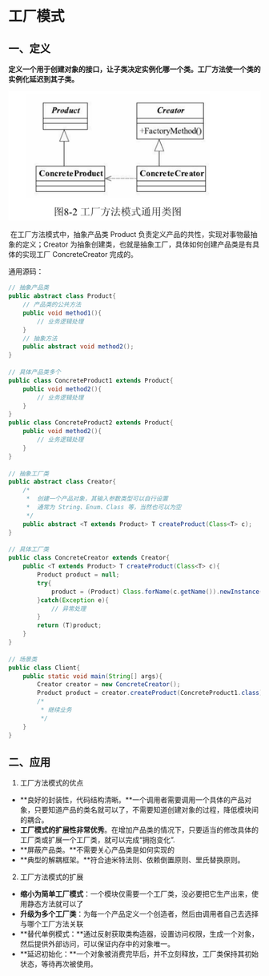 # 工厂模式

## 一、定义

​        **定义一个用于创建对象的接口，让子类决定实例化哪一个类。工厂方法使一个类的实例化延迟到其子类。**

![工厂模式](https://github.com/xiangtch/JavaKnowledge/blob/master/src/main/resources/doc/designPatterns/image/%E5%B7%A5%E5%8E%82%E6%A8%A1%E5%BC%8F.png)

​        在工厂方法模式中，抽象产品类 Product 负责定义产品的共性，实现对事物最抽象的定义；Creator 为抽象创建类，也就是抽象工厂，具体如何创建产品类是有具体的实现工厂 ConcreteCreator 完成的。

通用源码：

```java
// 抽象产品类
public abstract class Product{
    // 产品类的公共方法
    public void method1(){
        // 业务逻辑处理
    }
    // 抽象方法
    public abstract void method2();
}

// 具体产品类多个
public class ConcreteProduct1 extends Product{
    public void method2(){
        // 业务逻辑处理
    }
}
public class ConcreteProduct2 extends Product{
    public void method2(){
        // 业务逻辑处理
    }
}

// 抽象工厂类
public abstract class Creator{
    /*
     *  创建一个产品对象，其输入参数类型可以自行设置
     *  通常为 String、Enum、Class 等，当然也可以为空
     */
    public abstract <T extends Product> T createProduct(Class<T> c);
}

// 具体工厂类
public class ConcreteCreator extends Creator{
    public <T extends Product> T createProduct(Class<T> c){
        Product product = null;
        try{
            product = (Product) Class.forName(c.getName()).newInstance();
        }catch(Exception e){
            // 异常处理
        }
        return (T)product;
    }
}

// 场景类
public class Client{
    public static void main(String[] args){
        Creator creator = new ConcreteCreator();
        Product product = creator.createProduct(ConcreteProduct1.class);
        /*
         * 继续业务
         */
    }
}
```

## 二、应用

1. 工厂方法模式的优点

- **良好的封装性，代码结构清晰。**一个调用者需要调用一个具体的产品对象，只要知道产品的类名就可以了，不需要知道创建对象的过程，降低模块间的耦合。
- **工厂模式的扩展性非常优秀**。在增加产品类的情况下，只要适当的修改具体的工厂类或扩展一个工厂类，就可以完成“拥抱变化”.
- **屏蔽产品类。**不需要关心产品类是如何实现的
- **典型的解耦框架。**符合迪米特法则、依赖倒置原则、里氏替换原则。

2. 工厂方法模式的扩展

- **缩小为简单工厂模式**：一个模块仅需要一个工厂类，没必要把它生产出来，使用静态方法就可以了
- **升级为多个工厂类**：为每一个产品定义一个创造者，然后由调用者自己去选择与哪个工厂方法关联
- **替代单例模式：**通过反射获取类构造器，设置访问权限，生成一个对象，然后提供外部访问，可以保证内存中的对象唯一。
- **延迟初始化：**一个对象被消费完毕后，并不立刻释放，工厂类保持其初始状态，等待再次被使用。
